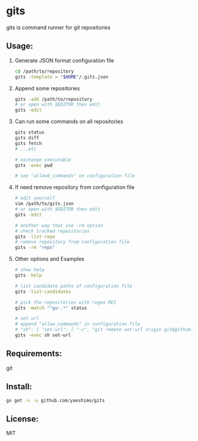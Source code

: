 gits
====
gits is command runner for git repositories

Usage:
------
1. Generate JSON format configuration file
	```sh
	cd /path/to/repository
	gits -template > "$HOME"/.gits.json
	```

2. Append some repositories
	```sh
	gits -add /path/to/repository
	# or open with $EDITOR then edit
	gits -edit
	```

3. Can run some commands on all repositories
	```sh
	gits status
	gits diff
	gits fetch
	# ...etc

	# exchange executable
	gits -exec pwd

	# see "allowd_commands" on configuration file
	```

4. If need remove repository from configuration file
	```sh
	# edit yourself
	vim /path/to/gits.json
	# or open with $EDITOR then edit
	gits -edit

	# another way that use -rm option
	# check tracked repositories
	gits -list-repo
	# remove repository from configuration file
	gits -rm "repo"
	```

5. Other options and Examples
	```sh
	# show help
	gits -help
	```
	```sh
	# list candidate paths of configuration file
	gits -list-candidates
	```
	```sh
	# pick the repositories with regex RE2
	gits -match "^go-.*" status
	```
	```sh
	# set url
	# append "allow_commands" in configuration file
	# "sh": { "set-url": [ "-c", "git remote set-url origin git@github.com:$(git config user.name)/$(basename $(pwd)).git" ] }
	gits -exec sh set-url
	```

Requirements:
-------------
git

Install:
--------
```sh
go get -v -u github.com/yaeshimo/gits
```

License:
--------
MIT
